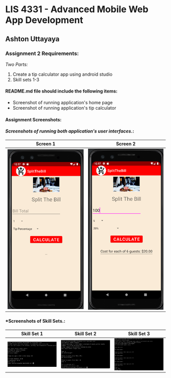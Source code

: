 # LIS 4331 - Advanced Mobile Web App Development

## Ashton Uttayaya

### Assignment 2 Requirements:

*Two Parts:*

1. Create a tip calculator app using android studio
2. Skill sets 1-3

#### README.md file should include the following items:

* Screenshot of running application's home page
* Screenshot of running application's tip calculator


#### Assignment Screenshots:

#### *Screenshots of running both application's user interfaces.*:

Screen 1                   |  Screen 2
:-------------------------:|:-------------------------:
![screen_1](img/sc1.png)  |  ![screen_2](img/sc2.png)

#### *Screenshots of Skill Sets.:
Skill Set 1                |  Skill Set 2              | Skill Set 3
:-------------------------:|:-------------------------:|:-------------------------:
![skill_set_1](img/ss1.png) |  ![skill_set_2](img/ss2.png) | ![skill_set_3](img/ss3.png)